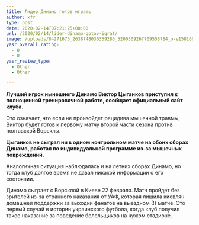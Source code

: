 ```yaml
---
title: Лидер Динамо готов играть
author: xfr
type: post
date: 2020-02-14T07:21:25+00:00
url: /2020/02/14/lider-dinamo-gotov-igrat/
image: /uploads/84271673_2638748036359286_5200309267709558784_o-e1581664874592.jpg
yasr_overall_rating:
  - 0
  - 0
yasr_review_type:
  - Other
  - Other

---
```

**Лучший игрок нынешнего Динамо Виктор Цыганков приступил к полноценной тренировочной работе, сообщает официальный сайт клуба.**

Это означает, что если не произойдет рецидива мышечной травмы, Виктор будет готов к первому матчу второй части сезона против полтавской Ворсклы.

**Цыганков не сыграл ни в одном контрольном матче на обоих сборах Динамо, работая по индивидуальной программе из-за мышечных повреждений.**

Аналогичная ситуация наблюдалась и на летних сборах Динамо, но тогда клуб долгое время не давал никакой информации о его состоянии.

Динамо сыграет с Ворсклой в Киеве 22 февраля. Матч пройдет без зрителей из-за странного наказания от УАФ, которая лишила киевлян домашней поддержки за выходки фанатов на выездном (!) матче. Это первый случай в истории украинского футбола, когда клуб получил такое наказание за поведение болельщиков на чужом стадионе.